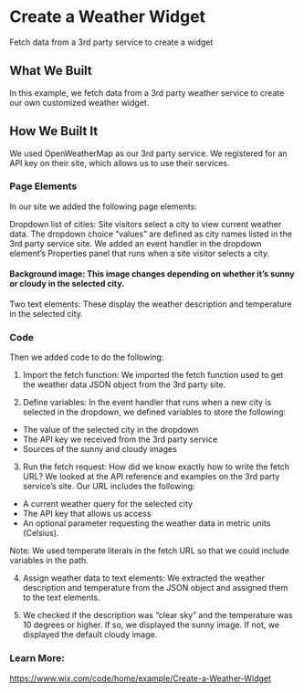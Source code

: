 # Create a Weather Widget
Fetch data from a 3rd party service to create a widget


## What We Built
In this example, we fetch data from a 3rd party weather service to create our own customized weather widget.

## How We Built It
We used OpenWeatherMap as our 3rd party service. We registered for an API key on their site, which allows us to use their services.

### Page Elements
In our site we added the following page elements:

Dropdown list of cities: Site visitors select a city to view current weather data. The dropdown choice “values” are defined as city names listed in the 3rd party service site. We added an event handler in the dropdown element’s Properties panel that runs when a site visitor selects a city.

#### Background image: This image changes depending on whether it’s sunny or cloudy in the selected city.

Two text elements: These display the weather description and temperature in the selected city.

### Code
Then we added code to do the following:

1. Import the fetch function:
We imported the fetch function used to get the weather data JSON object from the 3rd party site.

2. Define variables:
In the event handler that runs when a new city is selected in the dropdown, we defined variables to store the following:
* The value of the selected city in the dropdown
* The API key we received from the 3rd party service
* Sources of the sunny and cloudy images

3. Run the fetch request:
How did we know exactly how to write the fetch URL? We looked at the API reference and examples on the 3rd party service’s site.
Our URL includes the following:
* A current weather query for the selected city
* The API key that allows us access
* An optional parameter requesting the weather data in metric units (Celsius).

Note: We used temperate literals in the fetch URL so that we could include variables in the path.

4. Assign weather data to text elements: We extracted the weather description and temperature from the JSON object and assigned them to the text elements.

5. We checked if the description was “clear sky” and the temperature was 10 degrees or higher. If so, we displayed the sunny image. If not, we displayed the default cloudy image.

### Learn More:
https://www.wix.com/code/home/example/Create-a-Weather-Widget
